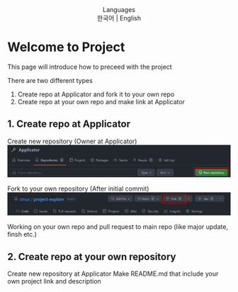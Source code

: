 <div align="center">
Languages<br>
<a link="./KO_README.md">한국어</a> | <a link="./">English</a>
</div>

# Welcome to Project
This page will introduce how to preceed with the project  

There are two different types  
1. Create repo at Applicator and fork it to your own repo  
2. Create repo at your own repo and make link at Applicator  

## 1. Create repo at Applicator
Create new repository (Owner at Applicator)  
<img src="./imgs/1.png">

Fork to your own repository (After initial commit)  
<img src="./imgs/2.png">

Working on your own repo and pull request to main repo (like major update, finsh etc.)

## 2. Create repo at your own repository
Create new repository at Applicator
Make README.md that include your own project link and description  